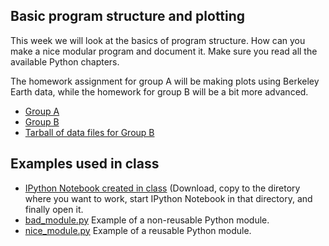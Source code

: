 ## Basic program structure and plotting
This week we will look at the basics of program structure. How can you make
a nice modular program and document it. Make sure you read all the available
Python chapters.

The homework assignment for group A will be making plots using Berkeley Earth
data, while the homework for group B will be a bit more advanced.

* [Group A](assignment-week-4-group-a.pdf)
* [Group B](assignment-week-4-group-b.pdf)
* [Tarball of data files for Group B](lotaas-bestprof-files.tar.gz)


## Examples used in class

* [IPython Notebook created in class](examples-week-4.ipynb) (Download, copy
  to the diretory where you want to work, start IPython Notebook in that 
  directory, and finally open it.
* [bad_module.py](bad_module.py) Example of a non-reusable Python module.
* [nice_module.py](nice_module.py) Example of a reusable Python module.
